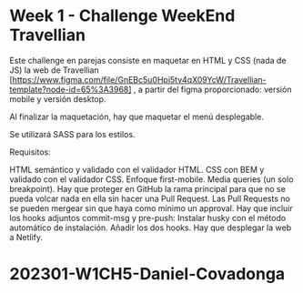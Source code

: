 # Week 1 - Challenge WeekEnd Travellian

Este challenge en parejas consiste en maquetar en HTML y CSS (nada de JS) la web de Travellian [https://www.figma.com/file/GnEBc5u0Hpi5tv4qX09YcW/Travellian-template?node-id=65%3A3968] , a partir del figma proporcionado: versión mobile y versión desktop.

Al finalizar la maquetación, hay que maquetar el menú desplegable.

Se utilizará SASS para los estilos.

Requisitos:

HTML semántico y validado con el validador HTML. CSS con BEM y validado con el validador CSS. Enfoque first-mobile. Media queries (un solo breakpoint). Hay que proteger en GitHub la rama principal para que no se pueda volcar nada en ella sin hacer una Pull Request. Las Pull Requests no se pueden mergear sin que haya como mínimo un approval. Hay que incluir los hooks adjuntos commit-msg y pre-push: Instalar husky con el método automático de instalación. Añadir los dos hooks. Hay que desplegar la web a Netlify.
# 202301-W1CH5-Daniel-Covadonga
